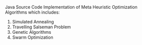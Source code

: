 Java Source Code Implementation of Meta Heuristic Optimization Algorithms which includes:

1) Simulated Annealing
2) Travelling Salseman Problem
3) Genetic Algorithms
4) Swarm Optimization
